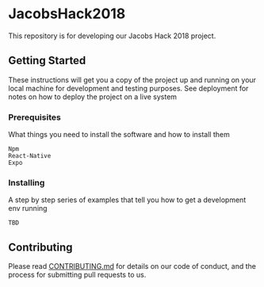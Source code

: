 # JacobsHack2018

This repository is for developing our Jacobs Hack 2018 project.

## Getting Started

These instructions will get you a copy of the project up and running on your local machine for development and testing purposes. See deployment for notes on how to deploy the project on a live system

### Prerequisites

What things you need to install the software and how to install them

```
Npm
React-Native
Expo
```

### Installing

A step by step series of examples that tell you how to get a development env running

```
TBD
```

## Contributing

Please read [CONTRIBUTING.md](https://github.com/aadilk96/jHack18/blob/master/CONTRIBUTING.md) for details on our code of conduct, and the process for submitting pull requests to us.
